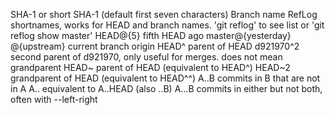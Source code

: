 
SHA-1 or short SHA-1 (default first seven characters)
Branch name
RefLog shortnames, works for HEAD and branch names. 'git reflog' to see list or 'git reflog show master'
  HEAD@{5} fifth HEAD ago
  master@{yesterday}
  @{upstream} current branch origin
HEAD^ parent of HEAD
d921970^2 second parent of d921970, only useful for merges. does not mean grandparent
HEAD~ parent of HEAD (equivalent to HEAD^)
HEAD~2 grandparent of HEAD (equivalent to HEAD^^)
A..B commits in B that are not in A
A..  equivalent to A..HEAD (also ..B)
A...B commits in either but not both, often with --left-right

